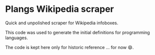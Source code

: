 # Plangs Wikipedia scraper

Quick and unpolished scraper for Wikipedia infoboxes.

This code was used to generate the initial definitions for programming languages.

The code is kept here only for historic reference ... for now :smile:.